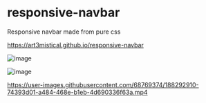 # responsive-navbar
 Responsive navbar made from pure css
 
 https://art3mistical.github.io/responsive-navbar

![image](https://user-images.githubusercontent.com/68769374/188292888-8caf6416-c814-43bd-8c61-64f66eaa4b0e.png)

![image](https://user-images.githubusercontent.com/68769374/188292904-45ec1872-1405-416d-bd8c-2327cdce9a5a.png)



https://user-images.githubusercontent.com/68769374/188292910-74393d01-a484-468e-b1eb-4d690336f63a.mp4

